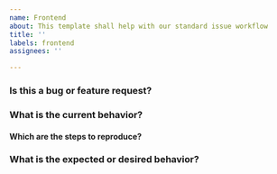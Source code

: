 ```yaml
---
name: Frontend
about: This template shall help with our standard issue workflow
title: ''
labels: frontend
assignees: ''

---
```


### Is this a bug or feature request?

### What is the current behavior?

#### Which are the steps to reproduce?

### What is the expected or desired behavior?
